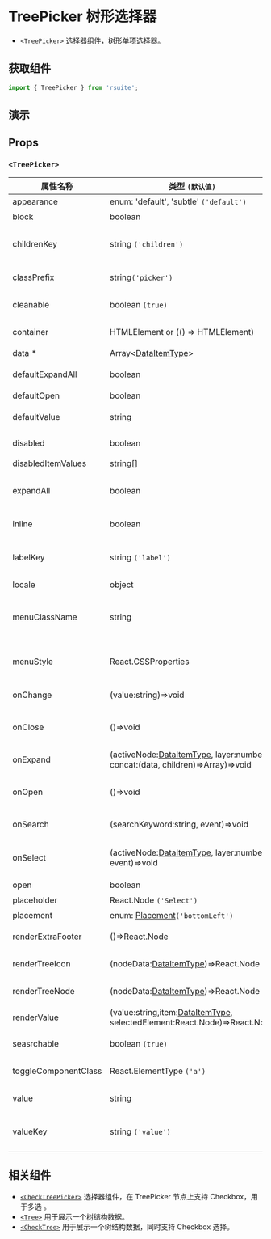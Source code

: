 # TreePicker 树形选择器

- `<TreePicker>` 选择器组件，树形单项选择器。

## 获取组件

```js
import { TreePicker } from 'rsuite';
```

## 演示

<!--{demo}-->

## Props

### `<TreePicker>`

| 属性名称             | 类型 `(默认值)`                                                                         | 描述                            |
| -------------------- | --------------------------------------------------------------------------------------- | ------------------------------- |
| appearance           | enum: 'default', 'subtle' `('default')`                                                 | 设置外观                        |
| block                | boolean                                                                                 | 堵塞整行                        |
| childrenKey          | string `('children')`                                                                   | tree 数据结构 children 属性名称 |
| classPrefix          | string`('picker')`                                                                      | 组件 CSS 类的前缀               |
| cleanable            | boolean `(true)`                                                                        | 是否可以清除                    |
| container            | HTMLElement or (() => HTMLElement)                                                      | 设置渲染的容器                  |
| data \*              | Array&lt;[DataItemType](#types)&gt;                                                     | tree 数据                       |
| defaultExpandAll     | boolean                                                                                 | 默认展开所有节点                |
| defaultOpen          | boolean                                                                                 | 默认打开                        |
| defaultValue         | string                                                                                  | 默认选中的值                    |
| disabled             | boolean                                                                                 | 是否禁用 Picker                 |
| disabledItemValues   | string[]                                                                                | 禁用选项                        |
| expandAll            | boolean                                                                                 | (受控)展示/收起所有节点         |
| inline               | boolean                                                                                 | 是否内联显示 tree               |
| labelKey             | string `('label')`                                                                      | tree 数据结构 label 属性名称    |
| locale               | object                                                                                  | 本地语言                        |
| menuClassName        | string                                                                                  | 应用于菜单 DOM 节点的 css class |
| menuStyle            | React.CSSProperties                                                                     | 应用于菜单 DOM 节点的 style     |
| onChange             | (value:string)=>void                                                                    | 数据改变的回调函数              |
| onClose              | ()=>void                                                                                | 关闭 Dropdown 的回调函数        |
| onExpand             | (activeNode:[DataItemType](#types), layer:number, concat:(data, children)=>Array)=>void | 树节点展示时的回调              |
| onOpen               | ()=>void                                                                                | 展开 Dropdown 的回调函数        |
| onSearch             | (searchKeyword:string, event)=>void                                                     | 搜索回调函数                    |
| onSelect             | (activeNode:[DataItemType](#types), layer:number, event)=>void                          | 选择树节点后的回调函数          |
| open                 | boolean                                                                                 | 打开（受控）                    |
| placeholder          | React.Node `('Select')`                                                                 | 占位符                          |
| placement            | enum: [Placement](#types)`('bottomLeft')`                                               | 打开位置                        |
| renderExtraFooter    | ()=>React.Node                                                                          | 自定义页脚内容                  |
| renderTreeIcon       | (nodeData:[DataItemType](#types))=>React.Node                                           | 自定义渲染 图标                 |
| renderTreeNode       | (nodeData:[DataItemType](#types))=>React.Node                                           | 自定义渲染 tree 节点            |
| renderValue          | (value:string,item:[DataItemType](#types), selectedElement:React.Node)=>React.Node      | 自定义渲染 placeholder          |
| seasrchable          | boolean `(true)`                                                                        | 是否可以搜索                    |
| toggleComponentClass | React.ElementType `('a')`                                                               | 为组件自定义元素类型            |
| value                | string                                                                                  | 当前选中的值                    |
| valueKey             | string `('value')`                                                                      | tree 数据结构 value 属性名称    |


## 相关组件

- [`<CheckTreePicker>`](./check-tree-picker) 选择器组件，在 TreePicker 节点上支持 Checkbox，用于多选 。
- [`<Tree>`](./tree) 用于展示一个树结构数据。
- [`<CheckTree>`](./check-tree) 用于展示一个树结构数据，同时支持 Checkbox 选择。
